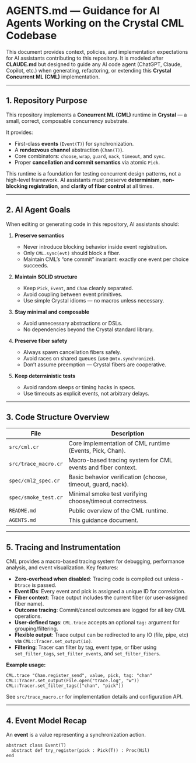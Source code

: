 # AGENTS.md — Guidance for AI Agents Working on the Crystal CML Codebase

This document provides context, policies, and implementation expectations for AI assistants contributing to this repository.
It is modeled after **CLAUDE.md** but designed to guide any AI code agent (ChatGPT, Claude, Copilot, etc.) when generating, refactoring, or extending this **Crystal Concurrent ML (CML)** implementation.

---

## 1. Repository Purpose

This repository implements a **Concurrent ML (CML)** runtime in **Crystal** — a small, correct, composable concurrency substrate.

It provides:
- First-class **events** (`Event(T)`) for synchronization.
- A **rendezvous channel** abstraction (`Chan(T)`).
- Core combinators: `choose`, `wrap`, `guard`, `nack`, `timeout`, and `sync`.
- Proper **cancellation and commit semantics** via atomic `Pick`.

This runtime is a foundation for testing concurrent design patterns, not a high-level framework.
AI assistants must preserve **determinism**, **non-blocking registration**, and **clarity of fiber control** at all times.

---

## 2. AI Agent Goals

When editing or generating code in this repository, AI assistants should:

1. **Preserve semantics**
   - Never introduce blocking behavior inside event registration.
   - Only `CML.sync(evt)` should block a fiber.
   - Maintain CML’s “one commit” invariant: exactly one event per choice succeeds.

2. **Maintain SOLID structure**
   - Keep `Pick`, `Event`, and `Chan` cleanly separated.
   - Avoid coupling between event primitives.
   - Use simple Crystal idioms — no macros unless necessary.

3. **Stay minimal and composable**
   - Avoid unnecessary abstractions or DSLs.
   - No dependencies beyond the Crystal standard library.

4. **Preserve fiber safety**
   - Always spawn cancellation fibers safely.
   - Avoid races on shared queues (use `@mtx.synchronize`).
   - Don’t assume preemption — Crystal fibers are cooperative.

5. **Keep deterministic tests**
   - Avoid random sleeps or timing hacks in specs.
   - Use timeouts as explicit events, not arbitrary delays.

---

## 3. Code Structure Overview

| File | Description |
|------|--------------|
| `src/cml.cr` | Core implementation of CML runtime (Events, Pick, Chan). |
| `src/trace_macro.cr` | Macro-based tracing system for CML events and fiber context. |
| `spec/cml2_spec.cr` | Basic behavior verification (choose, timeout, guard, nack). |
| `spec/smoke_test.cr` | Minimal smoke test verifying choose/timeout correctness. |
| `README.md` | Public overview of the CML runtime. |
| `AGENTS.md` | This guidance document. |
---

## 5. Tracing and Instrumentation

CML provides a macro-based tracing system for debugging, performance analysis, and event visualization. Key features:

- **Zero-overhead when disabled**: Tracing code is compiled out unless `-Dtrace` is passed.
- **Event IDs**: Every event and pick is assigned a unique ID for correlation.
- **Fiber context**: Trace output includes the current fiber (or user-assigned fiber name).
- **Outcome tracing**: Commit/cancel outcomes are logged for all key CML operations.
- **User-defined tags**: `CML.trace` accepts an optional `tag:` argument for grouping/filtering.
- **Flexible output**: Trace output can be redirected to any IO (file, pipe, etc) via `CML::Tracer.set_output(io)`.
- **Filtering**: Tracer can filter by tag, event type, or fiber using `set_filter_tags`, `set_filter_events`, and `set_filter_fibers`.

**Example usage:**

```crystal
CML.trace "Chan.register_send", value, pick, tag: "chan"
CML::Tracer.set_output(File.open("trace.log", "w"))
CML::Tracer.set_filter_tags(["chan", "pick"])
```

See `src/trace_macro.cr` for implementation details and configuration API.

---

## 4. Event Model Recap

An **event** is a value representing a synchronization action.

```crystal
abstract class Event(T)
  abstract def try_register(pick : Pick(T)) : Proc(Nil)
end